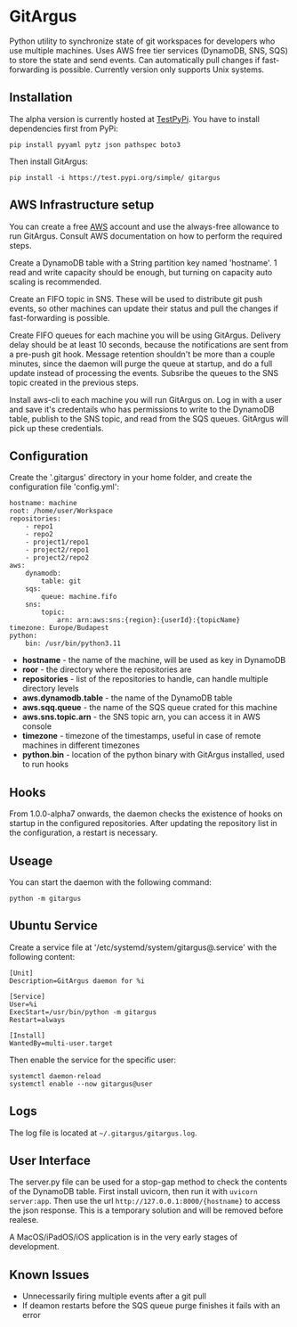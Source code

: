 # GitArgus

Python utility to synchronize state of git workspaces for developers who use multiple machines. Uses AWS free tier services (DynamoDB, SNS, SQS) to store the state and send events. Can automatically pull changes if fast-forwarding is possible. Currently version only supports Unix systems.

## Installation

The alpha version is currently hosted at [TestPyPi](https://test.pypi.org/project/gitargus/). You have to install dependencies first from PyPi:

```
pip install pyyaml pytz json pathspec boto3
```

Then install GitArgus:

```
pip install -i https://test.pypi.org/simple/ gitargus
```

## AWS Infrastructure setup

You can create a free [AWS](https://aws.amazon.com) account and use the always-free allowance to run GitArgus. Consult AWS documentation on how to perform the required steps.

Create a DynamoDB table with a String partition key named 'hostname'. 1 read and write capacity should be enough, but turning on capacity auto scaling is recommended.

Create an FIFO topic in SNS. These will be used to distribute git push events, so other machines can update their status and pull the changes if fast-forwarding is possible.

Create FIFO queues for each machine you will be using GitArgus. Delivery delay should be at least 10 seconds, because the notifications are sent from a pre-push git hook. Message retention shouldn't be more than a couple minutes, since the daemon will purge the queue at startup, and do a full update instead of processing the events. Subsribe the queues to the SNS topic created in the previous steps.

Install aws-cli to each machine you will run GitArgus on. Log in with a user and save it's credentails who has permissions to write to the DynamoDB table, publish to the SNS topic, and read from the SQS queues. GitArgus will pick up these credentials.

## Configuration

Create the '.gitargus' directory in your home folder, and create the configuration file 'config.yml':

```
hostname: machine
root: /home/user/Workspace
repositories:
    - repo1
    - repo2
    - project1/repo1
    - project2/repo1
    - project2/repo2
aws:
    dynamodb:
        table: git
    sqs:
        queue: machine.fifo
    sns:
        topic:
            arn: arn:aws:sns:{region}:{userId}:{topicName}
timezone: Europe/Budapest
python: 
    bin: /usr/bin/python3.11
```

- **hostname** - the name of the machine, will be used as key in DynamoDB
- **roor** - the directory where the repositories are
- **repositories** - list of the repositories to handle, can handle multiple directory levels
- **aws.dynamodb.table** - the name of the DynamoDB table
- **aws.sqq.queue** - the name of the SQS queue crated for this machine
- **aws.sns.topic.arn** - the SNS topic arn, you can access it in AWS console
- **timezone** - timezone of the timestamps, useful in case of remote machines in different timezones
- **python.bin** - location of the python binary with GitArgus installed, used to run hooks

## Hooks

From 1.0.0-alpha7 onwards, the daemon checks the existence of hooks on startup in the configured repositories. After updating the repository list in the configuration, a restart is necessary.

## Useage

You can start the daemon with the following command:

```
python -m gitargus
```

## Ubuntu Service

Create a service file at '/etc/systemd/system/gitargus@.service' with the following content:

```
[Unit]
Description=GitArgus daemon for %i

[Service]
User=%i
ExecStart=/usr/bin/python -m gitargus
Restart=always

[Install]
WantedBy=multi-user.target
```

Then enable the service for the specific user:

```
systemctl daemon-reload
systemctl enable --now gitargus@user
```

## Logs

The log file is located at `~/.gitargus/gitargus.log`.

## User Interface

The server.py file can be used for a stop-gap method to check the contents of the DynamoDB table. First install uvicorn, then run it with `uvicorn server:app`. Then use the url `http://127.0.0.1:8000/{hostname}` to access the json response. This is a temporary solution and will be removed before realese.

A MacOS/iPadOS/iOS application is in the very early stages of development.

## Known Issues

- Unnecessarily firing multiple events after a git pull
- If deamon restarts before the SQS queue purge finishes it fails with an error
